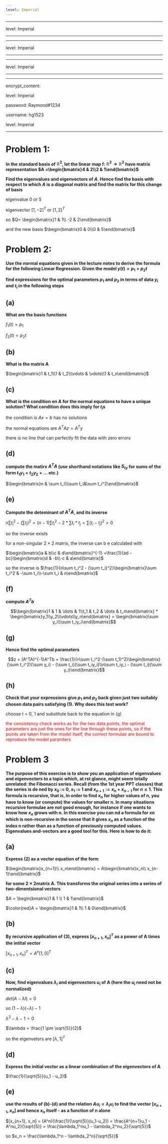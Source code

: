 ```yaml
---
level: Imperial
---
```

---
level: Imperial
---
---
level: Imperial
---
---
level: Imperial
---
---
encrypt_content:
  level: Imperial
  password: Raymond#1234
  username: hg1523
level: Imperial
---
# Problem 1:

**In the standard basis of $\mathbb{R}^2$, let the linear map f: $\mathbb{R}^2\to\mathbb{R}^2$ have matrix representation $A =\begin{bmatrix}4 & 2\\2 & 1\end{bmatrix}$**

**Find the eigenvalues and eigenvectors of $A$. Hence find the basis with respect to which $A$ is a diagonal matrix and find the matrix for this change of basis**

eigenvalue 0 or 5

eigenvector $[1,-2]^T$ or $[1,2]^T$

so $Q= \begin{bmatrix}1 & 1\\ -2 & 2\end{bmatrix}$

and the new basis $\begin{bmatrix}0 & 0\\0 & 5\end{bmatrix}$

# Problem 2:

**Use the normal equations given in the lecture notes to derive the formula for the following Linear Regression. Given the model $y(t) = p_1 + p_2t$**

**find expressions for the optimal parameters $p_1$ and $p_2$ in terms of data $y_i$ and $t_i$ in the following steps**

## (a)
**What are the basis functions**

$f_1(t) = p_1$

$f_2(t) = p_2t$

## (b)
**What is the matrix A**

$\begin{bmatrix}1 & t_1\\1 & t_2\\\vdots & \vdots\\1 & t_n\end{bmatrix}$

## (c)
**What is the condition on A for the normal equations to have a unique solution? What condition does this imply for $t_i$s**

the condition is $Ax = b$ has no solutions

the normal equations are $A^TAz = A^T y$

there is no line that can perfectly fit the data with zero errors
## (d)
**compute the matirx $A^TA$ (use shorthand notations like $S_{ty}$ for sums of the form $t_1y_1 + t_2y_2 + ...$ etc.)**

$\begin{bmatrix}n & \sum t_i\\\sum t_i&\sum t_i^2\end{bmatrix}$

## (e)
**Compute the deteminant of $A^TA$, and its inverse**

$n\sum t_i^2 - (\sum t_i)^2 = (n-1)\sum t_i^2 - 2 * \sum t_i*t_j = \sum(t_i-t_j)^2 > 0$

so the inverse exists

for a non-singular $2\times 2$ matrix, the inverse can b e calculated with

$\begin{bmatrix}a & b\\c & d\end{bmatrix}^{-1} =\frac{1}{ad - bc}\begin{bmatrix}d & -b\\-c & a\end{bmatrix}$

so the inverse is $\frac{1}{n\sum t_i^2 - (\sum t_i)^2}\begin{bmatrix}\sum t_i^2 & -\sum t_i\\-\sum t_i & n\end{bmatrix}$

## (f)
**compute $A^Tb$**

$$\begin{bmatrix}1 & 1 & \dots & 1\\t_1 & t_2 & \dots & t_n\end{bmatrix} * \begin{bmatrix}y_1\\y_2\\\vdots\\y_n\end{bmatrix} = \begin{bmatrix}\sum y_i\\\sum t_iy_i\end{bmatrix}$$
## (g)
**Hence find the optimal parameters**

$$z = (A^TA)^{-1}A^Tb = \frac{1}{n\sum t_i^2-(\sum t_1)^2}\begin{bmatrix}(\sum t_i^2)(\sum y_i) - (\sum t_i)(\sum t_iy_i)\\n\sum t_iy_i - (\sum t_i)(\sum y_i)\end{bmatrix}$$

## (h)
**Check that your expressions give $p_1$ and $p_2$ back given just two suitably chosen data pairs satisfying (1). Why does this test work?**

choose t = 0, 1 and substitute back to the equation in (g)

<span style="color:red">the consistency check works as for the two data points, the optimal parameters are just the ones for the line through these points, so if the points are taken from the model itself, the correct formulae are bound to reproduce the model paramters</span>

# Problem 3

**The purpose of this exercise is to show you an application of eigenvalues and eigenvectors to a topic which, at rst glance, might seem totally unrelated: the Fibonacci series. Recall (from the 1st year PPT classes) that the series is de ned by $x_0$ := 0, $x_1$ := 1 and $x_{n+1}:= x_n + x_{n-1}$ for $n\le 1$. This formula is recursive, that is, in order to find $x_n$ for higher values of n, you have to know (or compute) the values for smaller n. In many situations recursive formulae are not good enough, for instance if one wants to know how $x_n$ grows with n. In this exercise you can nd a formula for xn which is non-recursive in the sense that it gives $x_n$ as a function of the index n rather than as a function of previously computed values. Eigenvalues and-vectors are a good tool for this. Here is how to do it:**

## (a)
**Express (2) as a vector equation of the form**

$\begin{bmatrix}x_{n+1}\\ x_n\end{bmatrix} = A\begin{bmatrix}x_n\\ x_{n-1}\end{bmatrix}$

**for some $2\times 2$matrix A. This transforms the original series into a series of two-dimentsional vectors**

$A = \begin{bmatrix}1 & 1 \\ 1 & 1\end{bmatrix}$

$\color{red}A = \begin{bmatrix}1 & 1\\ 1 & 0\end{bmatrix}$

## (b)
**By recursive application of (3), express $[x_{n+1}, x_n]^T$ as a power of A times the intital vector**

$[x_{n+1}, x_n]^T = A^{n}[1,0]^T$


## (c)

**Now, find eigenvalues $\lambda_i$ and eigenvectors $u_i$ of A (here the $u_i$ need not be normalized)**

$det(A - \lambda I) = 0$

so $(1-\lambda)(-\lambda) - 1$

$\lambda^2 - \lambda - 1 = 0$

$\lambda = \frac{1 \pm \sqrt{5}}{2}$


so the eigenvetors are $[\lambda,1]^T$

## (d)

**Express the initial vector as a linear combination of the eigenvectors of A**

$\frac{1}{\sqrt{5}}(u_1 - u_2)$


## (e)
**use the results of (b)-(d) and the relation $Au_i = \lambda_i u_i$ to find the vector $[x_{n+1}, x_n]$ and hence $x_n$ itself - as a function of n alone**

$[x_{n+1}, x_n] = (A^n)(\frac{1}{\sqrt{5}}(u_1-u_2)) = \frac{A^{n+1}u_1 - A^nu_2}{\sqrt{5}} = \frac{\lambda_1^nu_1 - \lambda_2^nu_2}{\sqrt{5}}$

so $x_n = \frac{\lambda_1^n - \lambda_2^n}{\sqrt{5}}$

